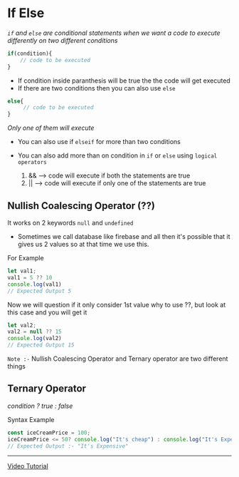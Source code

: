 # If Else
_`if` and `else` are conditional statements when we want a code to execute differently on two different conditions_

``` javascript
if(condition){
    // code to be executed
}
```
* If condition inside paranthesis will be true the the code will get executed
* If there are two conditions then you can also use `else`

``` javascript
else{
     // code to be executed
}
```
_Only one of them will execute_

* You can also use if `elseif` for more than two conditions

* You can also add more than on condition in `if` or `else` using `logical operators`
    1. && --> code will execute if both the statements are true
    2. || --> code will execute if only one of the statements are true


## Nullish Coalescing Operator (??) 
It works on 2 keywords `null` and `undefined`

* Sometimes we call database like firebase and all then it's possible that it gives us 2 values so at that time we use this.

For Example
``` javascript 
let val1;
val1 = 5 ?? 10
console.log(val1)
// Expected Output 5
```

Now we will question if it only consider 1st value why to use ??, but look at this case and you will get it

``` javascript 
let val2;
val2 = null ?? 15
console.log(val2)
// Expected Output 15
```

`Note :-` Nullish Coalescing Operator and Ternary operator are two different things

## Ternary Operator 
_condition ? true : false_

Syntax Example
```javascript
const iceCreamPrice = 100;
iceCreamPrice <= 50? console.log("It's cheap") : console.log("It's Expensive")
// Expected Output :- "It's Expensive"
```
***
[Video Tutorial](https://youtu.be/0P_YvC6Gg0c?si=4AK4uyWWZzYsZfBs)
